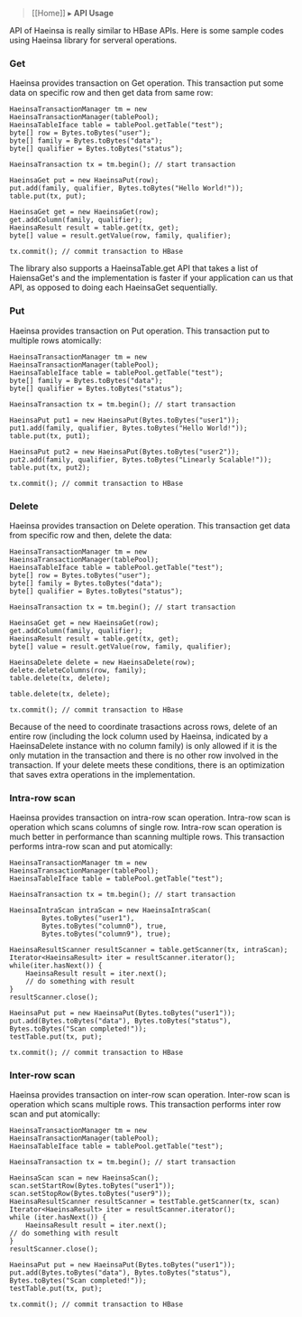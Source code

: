 > [[Home]] ▸ **API Usage**

API of Haeinsa is really similar to HBase APIs.
Here is some sample codes using Haeinsa library for serveral operations.

### Get

Haeinsa provides transaction on Get operation.
This transaction put some data on specific row and then get data from same row:

	HaeinsaTransactionManager tm = new HaeinsaTransactionManager(tablePool);
	HaeinsaTableIface table = tablePool.getTable("test");
	byte[] row = Bytes.toBytes("user");
	byte[] family = Bytes.toBytes("data");
	byte[] qualifier = Bytes.toBytes("status");
	
	HaeinsaTransaction tx = tm.begin(); // start transaction
	
	HaeinsaGet put = new HaeinsaPut(row);
	put.add(family, qualifier, Bytes.toBytes("Hello World!"));
	table.put(tx, put);
	
	HaeinsaGet get = new HaeinsaGet(row);
	get.addColumn(family, qualifier);
	HaeinsaResult result = table.get(tx, get);
	byte[] value = result.getValue(row, family, qualifier);
	
	tx.commit(); // commit transaction to HBase

The library also supports a HaeinsaTable.get API that takes a list of HaiensaGet's
and the implementation is faster if your application can us that API, as opposed to
doing each HaeinsaGet sequentially.

### Put

Haeinsa provides transaction on Put operation.
This transaction put to multiple rows atomically:

	HaeinsaTransactionManager tm = new HaeinsaTransactionManager(tablePool);
	HaeinsaTableIface table = tablePool.getTable("test");
	byte[] family = Bytes.toBytes("data");
	byte[] qualifier = Bytes.toBytes("status");
	
	HaeinsaTransaction tx = tm.begin(); // start transaction
	
	HaeinsaPut put1 = new HaeinsaPut(Bytes.toBytes("user1"));
	put1.add(family, qualifier, Bytes.toBytes("Hello World!"));
	table.put(tx, put1);
	
	HaeinsaPut put2 = new HaeinsaPut(Bytes.toBytes("user2"));
	put2.add(family, qualifier, Bytes.toBytes("Linearly Scalable!"));
	table.put(tx, put2);
	
	tx.commit(); // commit transaction to HBase

### Delete

Haeinsa provides transaction on Delete operation.
This transaction get data from specific row and then, delete the data:

	HaeinsaTransactionManager tm = new HaeinsaTransactionManager(tablePool);
	HaeinsaTableIface table = tablePool.getTable("test");
	byte[] row = Bytes.toBytes("user");
	byte[] family = Bytes.toBytes("data");
	byte[] qualifier = Bytes.toBytes("status");
	
	HaeinsaTransaction tx = tm.begin(); // start transaction
	
	HaeinsaGet get = new HaeinsaGet(row);
	get.addColumn(family, qualifier);
	HaeinsaResult result = table.get(tx, get);
	byte[] value = result.getValue(row, family, qualifier);
	
	HaeinsaDelete delete = new HaeinsaDelete(row);
	delete.deleteColumns(row, family);
	table.delete(tx, delete);
	
	table.delete(tx, delete);

	tx.commit(); // commit transaction to HBase

Because of the need to coordinate trasactions across rows, delete of an entire
row (including the lock column used by Haeinsa, indicated by a HaeinsaDelete instance with
no column family) is only allowed if it is the only mutation in the transaction and there
is no other row involved in the transaction. If your delete meets these conditions, there
is an optimization that saves extra operations in the implementation.

### Intra-row scan

Haeinsa provides transaction on intra-row scan operation.
Intra-row scan is operation which scans columns of single row.
Intra-row scan operation is much better in performance than scanning multiple rows.
This transaction performs intra-row scan and put atomically:

	HaeinsaTransactionManager tm = new HaeinsaTransactionManager(tablePool);
	HaeinsaTableIface table = tablePool.getTable("test");
	
	HaeinsaTransaction tx = tm.begin(); // start transaction
	
	HaeinsaIntraScan intraScan = new HaeinsaIntraScan(
	        Bytes.toBytes("user1"),
	        Bytes.toBytes("column0"), true,
	        Bytes.toBytes("column9"), true);

	HaeinsaResultScanner resultScanner = table.getScanner(tx, intraScan);
	Iterator<HaeinsaResult> iter = resultScanner.iterator();
	while(iter.hasNext()) {
		HaeinsaResult result = iter.next();
		// do something with result
	}
	resultScanner.close();
	
	HaeinsaPut put = new HaeinsaPut(Bytes.toBytes("user1"));
	put.add(Bytes.toBytes("data"), Bytes.toBytes("status"), Bytes.toBytes("Scan completed!"));
	testTable.put(tx, put);
	
	tx.commit(); // commit transaction to HBase

### Inter-row scan

Haeinsa provides transaction on inter-row scan operation.
Inter-row scan is operation which scans multiple rows.
This transaction performs inter row scan and put atomically:

	HaeinsaTransactionManager tm = new HaeinsaTransactionManager(tablePool);
	HaeinsaTableIface table = tablePool.getTable("test");
	
	HaeinsaTransaction tx = tm.begin(); // start transaction
	
	HaeinsaScan scan = new HaeinsaScan();
	scan.setStartRow(Bytes.toBytes("user1"));
	scan.setStopRow(Bytes.toBytes("user9"));
	HaeinsaResultScanner resultScanner = testTable.getScanner(tx, scan)
	Iterator<HaeinsaResult> iter = resultScanner.iterator();
	while (iter.hasNext()) {
	    HaeinsaResult result = iter.next();
	// do something with result
	}
	resultScanner.close();
	
	HaeinsaPut put = new HaeinsaPut(Bytes.toBytes("user1"));
	put.add(Bytes.toBytes("data"), Bytes.toBytes("status"), Bytes.toBytes("Scan completed!"));
	testTable.put(tx, put);
	
	tx.commit(); // commit transaction to HBase

